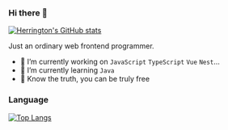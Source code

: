 ### Hi there 👋
[![Herrington's GitHub stats](https://github-readme-stats.vercel.app/api?username=WCeasar)](https://github.com/anuraghazra/github-readme-stats)


Just an ordinary web frontend programmer.
- 🔭 I’m currently working on `JavaScript` `TypeScript` `Vue` `Nest`...
- 🌱 I’m currently learning `Java`
- 🎉 Know the truth, you can be truly free
### Language
[![Top Langs](https://github-readme-stats.vercel.app/api/top-langs/?username=WCeasar&hide=javascript,html)](https://github.com/WCeasar)

